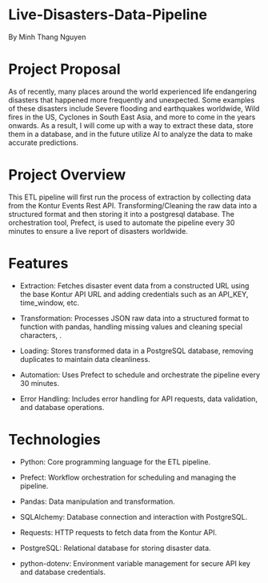 # Live-Disasters-Data-Pipeline
By Minh Thang Nguyen


# Project Proposal

As of recently, many places around the world experienced life endangering disasters that happened more frequently and unexpected. Some examples of these disasters include Severe flooding and earthquakes worldwide, Wild fires in the US, Cyclones in South East Asia, and more to come in the years onwards. As a result, I will come up with a way to extract these data, store them in a database, and in the future utilize AI to analyze the data to make accurate predictions. 


# Project Overview

This ETL pipeline will first run the process of extraction by collecting data from the Kontur Events Rest API. Transforming/Cleaning the raw data into a structured format and then storing it into a postgresql database. The orchestration tool, Prefect, is used to automate the pipeline every 30 minutes to ensure a live report of disasters worldwide.

# Features

* Extraction: Fetches disaster event data from a constructed URL using the base Kontur API URL and adding credentials such as an API_KEY, time_window, etc.

* Transformation: Processes JSON raw data into a structured format to function with pandas, handling missing values and cleaning special characters, .
  
* Loading: Stores transformed data in a PostgreSQL database, removing duplicates to maintain data cleanliness.
  
* Automation: Uses Prefect to schedule and orchestrate the pipeline every 30 minutes.
  
* Error Handling: Includes error handling for API requests, data validation, and database operations.

# Technologies 

* Python: Core programming language for the ETL pipeline.
  
* Prefect: Workflow orchestration for scheduling and managing the pipeline.
  
* Pandas: Data manipulation and transformation.
  
* SQLAlchemy: Database connection and interaction with PostgreSQL.
  
* Requests: HTTP requests to fetch data from the Kontur API.
  
* PostgreSQL: Relational database for storing disaster data.
  
* python-dotenv: Environment variable management for secure API key and database credentials.
